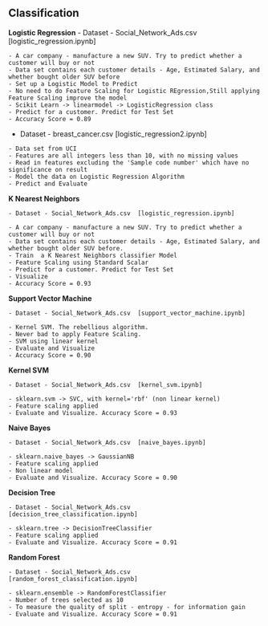 **Classification**
------------------------

**Logistic Regression**
    - Dataset - Social_Network_Ads.csv  [logistic_regression.ipynb]

    - A car company - manufacture a new SUV. Try to predict whether a customer will buy or not
    - Data set contains each customer details - Age, Estimated Salary, and whether bought older SUV before
    - Set up a Logistic Model to Predict
    - No need to do Feature Scaling for Logistic REgression,Still applying Feature Scaling improve the model
    - Scikit Learn -> linearmodel -> LogisticRegression class
    - Predict for a customer. Predict for Test Set
    - Accuracy Score = 0.89
   
   - Dataset - breast_cancer.csv  [logistic_regression2.ipynb]

    - Data set from UCI
    - Features are all integers less than 10, with no missing values
    - Read in features excluding the 'Sample code number' which have no significance on result
    - Model the data on Logistic Regression Algorithm
    - Predict and Evaluate

**K Nearest Neighbors**

    - Dataset - Social_Network_Ads.csv  [logistic_regression.ipynb]

    - A car company - manufacture a new SUV. Try to predict whether a customer will buy or not
    - Data set contains each customer details - Age, Estimated Salary, and whether bought older SUV before.
    - Train  a K Nearest Neighbors classifier Model
    - Feature Scaling using Standard Scalar
    - Predict for a customer. Predict for Test Set
    - Visualize
    - Accuracy Score = 0.93
 
**Support Vector Machine**

    - Dataset - Social_Network_Ads.csv  [support_vector_machine.ipynb]
    
    - Kernel SVM. The rebellious algorithm.
    - Never bad to apply Feature Scaling.
    - SVM using linear kernel
    - Evaluate and Visualize
    - Accuracy Score = 0.90
    
**Kernel SVM**

    - Dataset - Social_Network_Ads.csv  [kernel_svm.ipynb]
    
    - sklearn.svm -> SVC, with kernel='rbf' (non linear kernel)
    - Feature scaling applied
    - Evaluate and Visualize. Accuracy Score = 0.93
    
    
**Naive Bayes**

    - Dataset - Social_Network_Ads.csv  [naive_bayes.ipynb]
    
    - sklearn.naive_bayes -> GaussianNB
    - Feature scaling applied
    - Non linear model
    - Evaluate and Visualize. Accuracy Score = 0.90
   
    
**Decision Tree**

    - Dataset - Social_Network_Ads.csv  [decision_tree_classification.ipynb]
    
    - sklearn.tree -> DecisionTreeClassifier
    - Feature scaling applied
    - Evaluate and Visualize. Accuracy Score = 0.91
    
    
**Random Forest**

    - Dataset - Social_Network_Ads.csv  [random_forest_classification.ipynb]
    
    - sklearn.ensemble -> RandomForestClassifier
    - Number of trees selected as 10
    - To measure the quality of split - entropy - for information gain
    - Evaluate and Visualize. Accuracy Score = 0.91